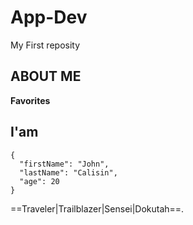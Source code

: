 # App-Dev
My First reposity
## ABOUT ME
**Favorites**
## I'am
```
{
  "firstName": "John",
  "lastName": "Calisin",
  "age": 20
}
```
==Traveler|Trailblazer|Sensei|Dokutah==.
